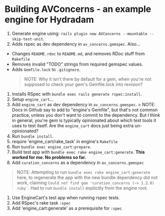 # Building AVConcerns - an example engine for Hydradam

1. Generate engine using: `rails plugin new AVConcerns --mountable --skip-test-unit`.
1. Adds rspec as dev dependency in `av_concerns.gemspec`. Also...
  * Changes `README.rdoc` to `README.md`, and removes RDoc stuff from `Rakefile`
  * Removes invalid "TODO" strings from required gemspec values.
  * Adds `Gemfile.lock` to `.gitignore`.
    > NOTE: Why it isn't there by default for a gem, when you're not supposed to check your gem's Gemfile.lock into revision?
1. Installs RSpec with `bundle exec rails generate rspec:install`.
1. Setup `engine_cart`...
  1. Add `engine_cart` as dev dependency in `av_concerns.gemspec`.
    > NOTE: Docs in Github say to add to "engine's Gemfile", but that's not common practice, unless you don't want to commit to the dependency. But I think in general, you're gem is typically opinionated about which test tools it uses to test itself. Are the `engine_cart` docs just being extra un-opinionated?
  1. Run `bundle install`.
  1. require 'engine_cart/rake_task' in engine's `Rakefile`
  1. Run `bundle exec engine_cart:prepare`.
  1. Build test app with `bundle exec rake engine_cart:generate`. **This worked for me. No problems so far.**
1. Add `curation_concerns` as a dependency in `av_concerns.gemspec`
  > NOTE: Attempting to run `bundle exec rake engine_cart:generate` here, to regenerate the app with the new bundle dependency did not work, claiming `Could not find gem 'curation_concerns (~> 1.2.0) ruby'`. Had to run `bundle install` explicitly from the engine root.
1. Use EngineCart's test app when running rspec tests.
  1. Add RSpec's rake task `:spec`
  1. Add 'engine_cart:generate' as a prerequisite for `:spec`